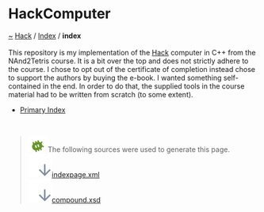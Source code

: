<a id="hackcomputer"></a>
<h1>HackComputer</h1>
<a id="indexpage"></a>
<a href="https://github.com/CharlesCarley/HackComputer#~">~</a>
<a href="indexpage.md#hack">Hack</a>
<span class="inline-text">/</span>
<a href="index.md#index">Index</a>
<span class="inline-text">/</span>
<span class="bold-text"><b>index</b></span>
<br/>
<br/>
<span class="inline-text">This repository is my implementation of the </span>
<a href="namespaceHack.md#hack">Hack</a>
<span class="inline-text"> computer in C++ from the NAnd2Tetris course. It is a bit over the top and does not strictly adhere to the course. I chose to opt out of the certificate of completion instead chose to support the authors by buying the e-book. I wanted something self-contained in the end. In order to do that, the supplied tools in the course material had to be written from scratch (to some extent).</span>
<ul>
<li><a href="index.md#index">Primary Index</a>
</li>
</ul>
<br/>
<blockquote>
<img src="../images/debug.svg"/><span class="inline-text">The following sources were used to generate this page.</span>
<br/>
<span class="icon-list-item"><a href="../xml/indexpage.xml#L1" class="icon-list-item"><img src="../images/lookInside.svg" class="icon-list-item"/><span class="icon-list-item">indexpage.xml</span>
</a>
</span>
<br/>
<span class="icon-list-item"><a href="../xml/compound.xsd#L1" class="icon-list-item"><img src="../images/lookInside.svg" class="icon-list-item"/><span class="icon-list-item">compound.xsd</span>
</a>
</span>
</blockquote>
</div>
</div>
</body>
</html>
